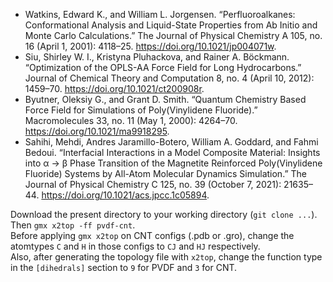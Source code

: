 - Watkins, Edward K., and William L. Jorgensen. “Perfluoroalkanes: Conformational Analysis and Liquid-State Properties from Ab Initio and Monte Carlo Calculations.” The Journal of Physical Chemistry A 105, no. 16 (April 1, 2001): 4118–25. https://doi.org/10.1021/jp004071w.  
- Siu, Shirley W. I., Kristyna Pluhackova, and Rainer A. Böckmann. “Optimization of the OPLS-AA Force Field for Long Hydrocarbons.” Journal of Chemical Theory and Computation 8, no. 4 (April 10, 2012): 1459–70. https://doi.org/10.1021/ct200908r.  
- Byutner, Oleksiy G., and Grant D. Smith. “Quantum Chemistry Based Force Field for Simulations of Poly(Vinylidene Fluoride).” Macromolecules 33, no. 11 (May 1, 2000): 4264–70. https://doi.org/10.1021/ma9918295.
- Sahihi, Mehdi, Andres Jaramillo-Botero, William A. Goddard, and Fahmi Bedoui. “Interfacial Interactions in a Model Composite Material: Insights into α → β Phase Transition of the Magnetite Reinforced Poly(Vinylidene Fluoride) Systems by All-Atom Molecular Dynamics Simulation.” The Journal of Physical Chemistry C 125, no. 39 (October 7, 2021): 21635–44. https://doi.org/10.1021/acs.jpcc.1c05894.  

Download the present directory to your working directory (`git clone ...`). Then `gmx x2top -ff pvdf-cnt`.  
Before applying `gmx x2top` on CNT configs (.pdb or .gro), change the atomtypes `C` and `H` in those configs to `CJ` and `HJ` respectively.  
Also, after generating the topology file with `x2top`, change the function type in the `[dihedrals]` section to `9` for PVDF and `3` for CNT.  
